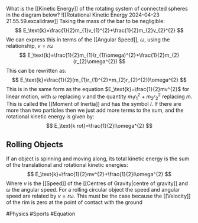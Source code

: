 What is the [[Kinetic Energy]] of the rotating system of connected spheres in the diagram below?
![[Rotational Kinetic Energy 2024-04-23 21.55.59.excalidraw]]
Taking the mass of the bar to be negligible:
$$
E_\text{k}=\frac{1}{2}m_{1}v_{1}^{2}+\frac{1}{2}m_{2}v_{2}^{2}
$$
We can express this in terms of the [[Angular Speed]], $\omega$, using the relationship, $v=r\omega$
$$
E_\text{k}=\frac{1}{2}m_{1}(r_{1}\omega)^{2}+\frac{1}{2}m_{2}(r_{2}\omega^{2})
$$
This can be rewritten as:
$$
E_\text{k}=\frac{1}{2}(m_{1}r_{1}^{2}+m_{2}r_{2}^{2})\omega^{2}
$$
This is in the same form as the equation $E_\text{k}=\frac{1}{2}mv^{2}$ for linear motion, with $\omega$ replacing $v$ and the quantity $m_{1}r_{1}^{2}+m_{2}r_{2}^{2}$ replacing $m$. This is called the [[Moment of Inertia]] and has the symbol $I$. If there are more than two particles then we just add more terms to the sum, and the rotational kinetic energy is given by:
$$
E_\text{k rot}=\frac{1}{2}I\omega^{2}
$$
## Rolling Objects
If an object is spinning and moving along, its total kinetic energy is the sum of the translational and rotational kinetic energies:
$$
E_\text{k}=\frac{1}{2}mv^{2}+\frac{1}{2}I\omega^{2}
$$
Where $v$ is the [[Speed]] of the [[Centres of Gravity|centre of gravity]] and $\omega$ the angular speed. For a rolling circular object the speed and angular speed are related by $v=r\omega$. This must be the case because the [[Velocity]] of the rim is zero at the point of contact with the ground

#Physics #Sports #Equation